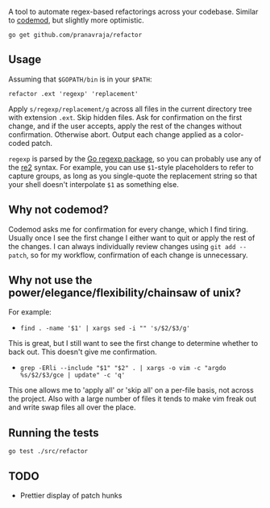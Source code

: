 
A tool to automate regex-based refactorings across your codebase. Similar to [codemod](htts://github.com/facebook/codemod), but slightly more optimistic.

`go get github.com/pranavraja/refactor`

## Usage

Assuming that `$GOPATH/bin` is in your `$PATH`:

`refactor .ext 'regexp' 'replacement'`

Apply `s/regexp/replacement/g` across all files in the current directory tree with extension `.ext`. Skip hidden files. Ask for confirmation on the first change, and if the user accepts, apply the rest of the changes without confirmation. Otherwise abort. Output each change applied as a color-coded patch.

`regexp` is parsed by the [Go regexp package](http://golang.org/pkg/regexp/), so you can probably use any of the [re2](https://code.google.com/p/re2/wiki/Syntax) syntax. For example, you can use `$1`-style placeholders to refer to capture groups, as long as you single-quote the replacement string so that your shell doesn't interpolate `$1` as something else. 

## Why not codemod?

Codemod asks me for confirmation for every change, which I find tiring. Usually once I see the first change I either want to quit or apply the rest of the changes. I can always individually review changes using `git add --patch`, so for my workflow, confirmation of each change is unnecessary.

## Why not use the power/elegance/flexibility/chainsaw of unix?

For example:

- `find . -name '$1' | xargs sed -i "" 's/$2/$3/g'` 

This is great, but I still want to see the first change to determine whether to back out. This doesn't give me confirmation.

- `grep -ERli --include "$1" "$2" . | xargs -o vim -c "argdo %s/$2/$3/gce | update" -c 'q'`

This one allows me to 'apply all' or 'skip all' on a per-file basis, not across the project. Also with a large number of files it tends to make vim freak out and write swap files all over the place.

## Running the tests

`go test ./src/refactor`

## TODO

- Prettier display of patch hunks

